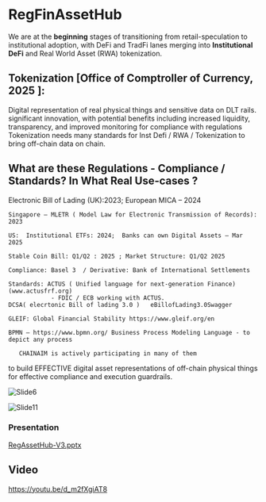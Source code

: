 # RegFinAssetHub


We are at the **beginning** stages of transitioning from retail-speculation to institutional adoption, with DeFi and TradFi lanes merging into **Institutional DeFi** and Real World Asset (RWA) tokenization.  

## Tokenization [Office of Comptroller of Currency, 2025 ]: 
Digital representation of real physical things and sensitive data on DLT rails. significant innovation, with potential benefits including increased liquidity, transparency, and improved monitoring for compliance with regulations 
Tokenization needs many standards for Inst Defi / RWA / Tokenization to bring off-chain data on chain.

## What are these Regulations - Compliance / Standards? In What Real Use-cases ?

  Electronic Bill of Lading (UK):2023; European MICA – 2024
  
	Singapore – MLETR ( Model Law for Electronic Transmission of Records): 2023
 
	US:  Institutional ETFs: 2024;  Banks can own Digital Assets – Mar 2025
 
	Stable Coin Bill: Q1/Q2 : 2025 ; Market Structure: Q1/Q2 2025
 
	Compliance: Basel 3  / Derivative: Bank of International Settlements
 
	Standards: ACTUS ( Unified language for next-generation Finance) (www.actusfrf.org)
				- FDIC / ECB working with ACTUS.
	DCSA( elecrtonic Bill of lading 3.0 )	eBillofLading3.0Swagger
 
	GLEIF: Global Financial Stability https://www.gleif.org/en
 
	BPMN – https://www.bpmn.org/ Business Process Modeling Language - to depict any process
 
       CHAINAIM is actively participating in many of them
       
  to build EFFECTIVE digital asset representations of off-chain physical things 
	for effective compliance and execution guardrails.

 

 
![Slide6](https://github.com/user-attachments/assets/0fc4defc-37b0-4e57-98bf-565274f9764e)





![Slide11](https://github.com/user-attachments/assets/800447c4-76fb-4cfb-b406-79b779ba20a4)






### Presentation

[RegAssetHub-V3.pptx](https://github.com/user-attachments/files/19928656/RegAssetHub-V3.pptx)



## Video

https://youtu.be/d_m2fXgiAT8



